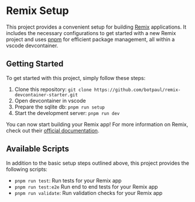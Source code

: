 # Remix Setup

This project provides a convenient setup for building [Remix](https://remix.run/) applications. It includes the necessary configurations to get started with a new Remix project and uses [pnpm](https://pnpm.io/) for efficient package management, all within a vscode devcontainer.

## Getting Started

To get started with this project, simply follow these steps:

1. Clone this repository: `git clone https://github.com/botpaul/remix-devcontainer-starter.git`
2. Open devcontainer in vscode
3. Prepare the sqlite db: `pnpm run setup`
4. Start the development server: `pnpm run dev`

You can now start building your Remix app! For more information on Remix, check out their [official documentation](https://docs.remix.run/).

## Available Scripts

In addition to the basic setup steps outlined above, this project provides the following scripts:

- `pnpm run test`: Run tests for your Remix app
- `pnpm run test:e2e` Run end to end tests for your Remix app
- `pnpm run validate`: Run validation checks for your Remix app
